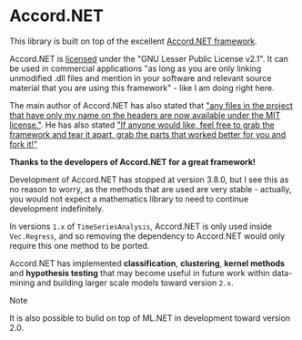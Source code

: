 # Accord.NET

This library is built on top of the excellent [Accord.NET framework](http://accord-framework.net/).

Accord.NET is [licensed](http://accord-framework.net/license.html) under the "GNU Lesser Public License v2.1".
It can be used in commercial applications "as long as you are only linking unmodified .dll files and mention in your software and relevant source
material that you are using this framework" - like I am doing right here. 

The main author of Accord.NET has also stated that 
["any files in the project that have only my name on the headers are now available under the MIT license."](https://github.com/accord-net/framework/issues/2123#issuecomment-723328960).
He has also stated
["If anyone would like, feel free to grab the framework and tear it apart, grab the parts that worked better for you and fork it!"](http://crsouza.com/2020/12/16/wrapping-up/)


**Thanks to the developers of Accord.NET for a great framework!**

Development of Accord.NET has stopped at version 3.8.0, but I see this as no reason to worry, as the methods that are used are very stable - actually, you would not expect a 
mathematics library to need to continue development indefinitely. 

In versions ``1.x`` of ``TimeSeriesAnalysis``, Accord.NET is only used inside ``Vec.Regress``, and so removing the dependency to Accord.NET would only require this one method to be ported. 

Accord.NET has implemented **classification**, **clustering**, **kernel methods** and **hypothesis testing** that may become useful in future work within data-mining and building larger scale models toward version ``2.x``. 

>[!Note]
> It is also possible to bulid on top of ML.NET in development toward version 2.0.